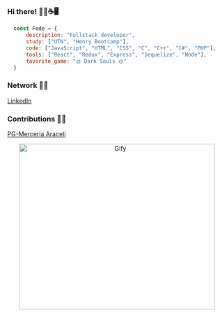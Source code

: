 ### Hi there! 🙋‍♂️☕🖥️	
```js
  const Fede = {
      description: "Fullstack developer",
      study: ["UTN", "Henry Bootcamp"],
      code: ["JavaScript", "HTML", "CSS", "C", "C++", "C#", "PHP"],
      tools: ["React", "Redux", "Express", "Sequelize", "Node"],
      favorite_game: "🌞 Dark Souls 🌞"
  }
```
### Network 👨‍💼
[LinkedIn](https://www.linkedin.com/in/federico-jakowicki-a0a835202/)

### Contributions 👨‍💼
<a href="https://github.com/egoyret/PG_MerceriaOnline">PG-Merceria Araceli</a></h3>
&nbsp;&nbsp;
<div align="center" >
  <img width="450px" height="380px" src="https://cdn.dribbble.com/users/2401141/screenshots/5487982/developers-gif-showcase.gif" alt="Gify"/>
</div>
